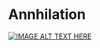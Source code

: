 # Annhilation
[![IMAGE ALT TEXT HERE](https://img.youtube.com/vi/9llbHXGiBQs/0.jpg)](https://www.youtube.com/watch?v=9llbHXGiBQs)
